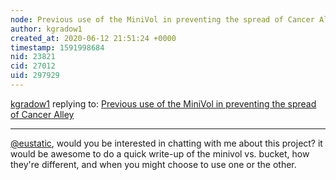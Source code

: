 ```yaml
---
node: Previous use of the MiniVol in preventing the spread of Cancer Alley
author: kgradow1
created_at: 2020-06-12 21:51:24 +0000
timestamp: 1591998684
nid: 23821
cid: 27012
uid: 297929
---
```




[kgradow1](../profile/kgradow1) replying to: [Previous use of the MiniVol in preventing the spread of Cancer Alley](../notes/eustatic/06-11-2020/previous-use-of-the-minivol-in-preventing-the-spread-of-cancer-alley)

----
[@eustatic](/profile/eustatic), would you be interested in chatting with me about this project?   it would be awesome to do a quick write-up of the minivol vs. bucket, how they're different, and when you might choose to use one or the other. 
